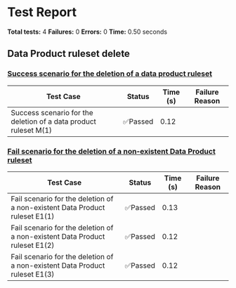 # Test Report

**Total tests:** 4
**Failures:** 0
**Errors:** 0
**Time:** 0.50 seconds

## Data Product ruleset delete


### [Success scenario for the deletion of a data product ruleset](https://github.com/BrobridgeOrg/gravity-cli-tests/tree/main/data_product_delete_ruleset_test/data_product_delete_ruleset_test.feature#L9)

| Test Case | Status | Time (s) | Failure Reason |
|-----------|--------|----------|----------------|
| Success scenario for the deletion of a data product ruleset M(1)  | ✅Passed | 0.12 |  |

### [Fail scenario for the deletion of a non-existent Data Product ruleset](https://github.com/BrobridgeOrg/gravity-cli-tests/tree/main/data_product_delete_ruleset_test/data_product_delete_ruleset_test.feature#L21)

| Test Case | Status | Time (s) | Failure Reason |
|-----------|--------|----------|----------------|
| Fail scenario for the deletion of a non-existent Data Product ruleset E1(1)  | ✅Passed | 0.13 |  |
| Fail scenario for the deletion of a non-existent Data Product ruleset E1(2)  | ✅Passed | 0.12 |  |
| Fail scenario for the deletion of a non-existent Data Product ruleset E1(3)  | ✅Passed | 0.12 |  |

